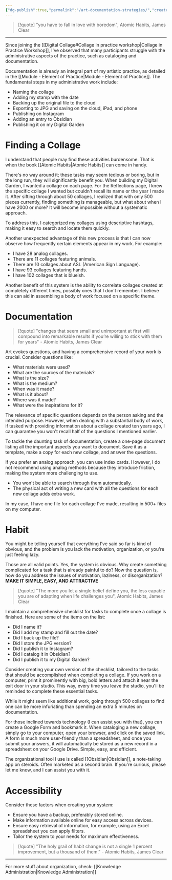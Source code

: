 ```yaml
---
{"dg-publish":true,"permalink":"/art-documentation-strategies/","created":"2024-03-05T12:46:14.000-05:00","updated":"2024-02-06T13:26:10.000-05:00"}
---
```



> [!quote] "you have to fall in love with boredom", Atomic Habits, James Clear

---

Since joining the [[Digital Collage#Collage in practice workshop\|Collage in Practice Workshop]], I've observed that many participants struggle with the administrative aspects of the practice, such as cataloging and documentation.

Documentation is already an integral part of my artistic practice, as detailed in the [[Module - Element of Practice\|Module - Element of Practice]]. The fundamental steps in my administrative work include:

- Naming the collage
- Adding my stamp with the date
- Backing up the original file to the cloud
- Exporting to JPG and saving on the cloud, iPad, and phone
- Publishing on Instagram
- Adding an entry to Obsidian
- Publishing it on my Digital Garden

# Finding a Collage

I understand that people may find these activities burdensome. That is when the book [[Atomic Habits\|Atomic Habits]] can come in handy.

There's no way around it; these tasks may seem tedious or boring, but in the long run, they will significantly benefit you. When building my Digital Garden, I wanted a collage on each page. For the Reflections page, I knew the specific collage I wanted but couldn't recall its name or the year I made it. After sifting through about 50 collages, I realized that with only 500 pieces currently, finding something is manageable, but what about when I have 2000 or more? It will become impossible without a systematic approach.

To address this, I categorized my collages using descriptive hashtags, making it easy to search and locate them quickly.

Another unexpected advantage of this new process is that I can now observe how frequently certain elements appear in my work. For example:

- I have 28 analog collages.
- There are 11 collages featuring animals.
- There are 10 collages about ASL (American Sign Language).
- I have 93 collages featuring hands.
- I have 102 collages that is blueish.

Another benefit of this system is the ability to correlate collages created at completely different times, possibly ones that I don't remember. I believe this can aid in assembling a body of work focused on a specific theme.

# Documentation

> [!quote] "changes that seem small and unimportant at first will compound into remarkable results if you’re willing to stick with them for years" - Atomic Habits, James Clear

Art evokes questions, and having a comprehensive record of your work is crucial. Consider questions like:

- What materials were used?
- What are the sources of the materials?
- What is the size?
- What is the medium?
- When was it made?
- What is it about?
- Where was it made?
- What were the inspirations for it?

The relevance of specific questions depends on the person asking and the intended purpose. However, when dealing with a substantial body of work, if tasked with providing information about a collage created ten years ago, I can guarantee you won't recall half of the questions I mentioned earlier.

To tackle the daunting task of documentation, create a one-page document listing all the important aspects you want to document. Save it as a template, make a copy for each new collage, and answer the questions.

If you prefer an analog approach, you can use index cards. However, I do not recommend using analog methods because they introduce friction, making the system more challenging to use.

- You won't be able to search through them automatically.
- The physical act of writing a new card with all the questions for each new collage adds extra work.

In my case, I have one file for each collage I've made, resulting in 500+ files on my computer.

# Habit

You might be telling yourself that everything I've said so far is kind of obvious, and the problem is you lack the motivation, organization, or you're just feeling lazy.

Those are all valid points. Yes, the system is obvious. Why create something complicated for a task that is already painful to do? Now the question is, how do you address the issues of motivation, laziness, or disorganization? **MAKE IT SIMPLE, EASY, AND ATTRACTIVE**

> [!quote] "The more you let a single belief define you, the less capable you are of adapting when life challenges you", Atomic Habits, James Clear

I maintain a comprehensive checklist for tasks to complete once a collage is finished. Here are some of the items on the list:

- Did I name it?
- Did I add my stamp and fill out the date?
- Did I back up the file?
- Did I store the JPG version?
- Did I publish it to Instagram?
- Did I catalog it in Obsidian?
- Did I publish it to my Digital Garden?

Consider creating your own version of the checklist, tailored to the tasks that should be accomplished when completing a collage. If you work on a computer, print it prominently with big, bold letters and attach it near the exit door in your studio. This way, every time you leave the studio, you'll be reminded to complete these essential tasks.

While it might seem like additional work, going through 500 collages to find one can be more infuriating than spending an extra 5 minutes on documentation.

For those inclined towards technology (I can assist you with that), you can create a Google Form and bookmark it. When cataloging a new collage, simply go to your computer, open your browser, and click on the saved link. A form is much more user-friendly than a spreadsheet, and once you submit your answers, it will automatically be stored as a new record in a spreadsheet on your Google Drive. Simple, easy, and efficient.

The organizational tool I use is called [[Obsidian\|Obsidian]], a note-taking app on steroids. Often marketed as a second brain. If you're curious, please let me know, and I can assist you with it.

# Accessibility

Consider these factors when creating your system:

- Ensure you have a backup, preferably stored online.
- Make information available online for easy access across devices.
- Ensure easy retrieval of information, for example, using an Excel spreadsheet you can apply filters.
- Tailor the system to your needs for maximum effectiveness.

> [!quote] "The holy grail of habit change is not a single 1 percent improvement, but a thousand of them." - Atomic Habits, James Clear

---

For more stuff about organization, check: [[Knowledge Administration\|Knowledge Administration]]
